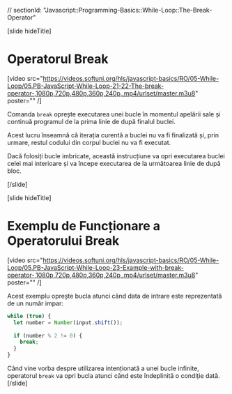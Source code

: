 // sectionId: "Javascript::Programming-Basics::While-Loop::The-Break-Operator"

[slide hideTitle]
# Operatorul Break

[video src="https://videos.softuni.org/hls/javascript-basics/RO/05-While-Loop/05.PB-JavaScript-While-Loop-21-22-The-break-operator-,1080p,720p,480p,360p,240p,.mp4/urlset/master.m3u8" poster="" /]


Comanda `break` oprește executarea unei bucle în momentul apelării sale și continuă programul de la prima linie de după finalul buclei.

Acest lucru înseamnă că iterația curentă a buclei nu va fi finalizată și, prin urmare, restul codului din corpul buclei nu va fi executat.

Dacă folosiți bucle imbricate, această instrucțiune va opri executarea buclei celei mai interioare și va începe executarea de la următoarea linie de după bloc. 

[/slide]


[slide hideTitle]


# Exemplu de Funcționare a Operatorului Break

[video src="https://videos.softuni.org/hls/javascript-basics/RO/05-While-Loop/05.PB-JavaScript-While-Loop-23-Example-with-break-operator-,1080p,720p,480p,360p,240p,.mp4/urlset/master.m3u8" poster="" /]


Acest exemplu oprește bucla atunci când data de intrare este reprezentată de un număr impar:
```js
while (true) {
  let number = Number(input.shift());
  
  if (number % 2 != 0) {
    break;
  }
}
```
Când vine vorba despre utilizarea intenționată a unei bucle infinite, operatorul `break` va opri bucla atunci când este îndeplinită o condiție dată.
[/slide]

